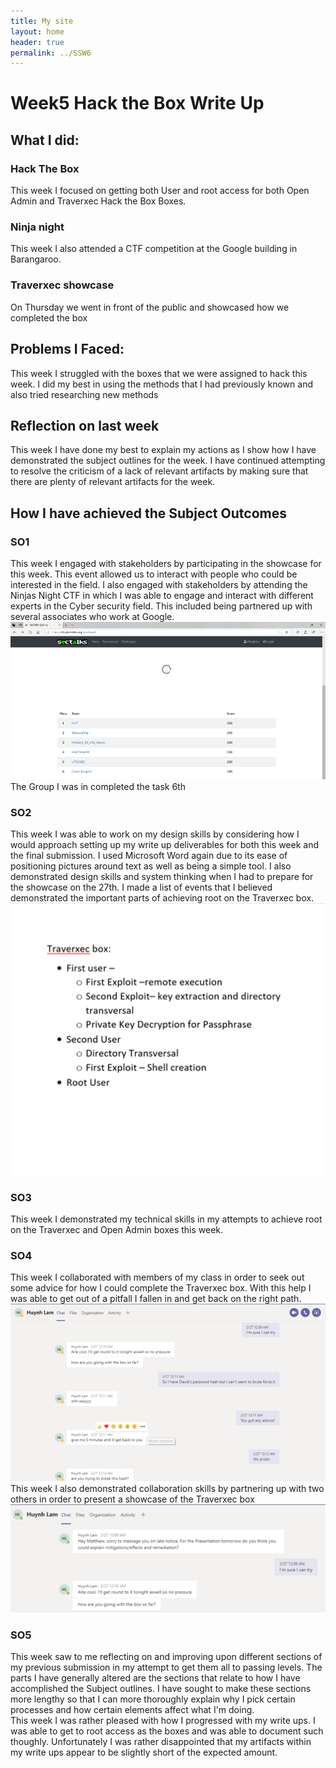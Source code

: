 ```yaml
---
title: My site
layout: home
header: true
permalink: ../SSW6
---
```




# Week5 Hack the Box Write Up


## What I did:
### Hack The Box
This week I focused on getting both User and root access for both Open Admin and Traverxec Hack the Box Boxes.

### Ninja night 

This week I also attended a CTF competition at the Google building in Barangaroo.

### Traverxec showcase

On Thursday we went in front of the public and showcased how we completed the box 

 
 


## Problems I Faced:
This week I struggled with the boxes that we were assigned to hack this week. I did my best in using the methods that I had previously known and also tried researching new methods 
## Reflection on last week
This week I have done my best to explain my actions as I show how I have demonstrated the subject outlines for the week. I have continued attempting to resolve the criticism of a lack of relevant artifacts by making sure that there  are plenty of relevant artifacts for the week.

## How I have achieved the Subject Outcomes

### SO1
This week I engaged with stakeholders by participating in the showcase for this week. This event allowed us to interact with people who could be interested in the field. I also engaged with stakeholders by attending the Ninjas Night CTF in which I was able to engage and interact with different experts in the Cyber security field. This included being partnered up with several associates who work at Google.
 ![Cyber Ranger](/assets/cr.png) 
 The Group I was in completed the task 6th
### SO2 
This week I was able to work on my design skills by considering how I would approach setting up my write up deliverables for both this week and the final submission. I used Microsoft Word again due to its ease of positioning pictures around text as well as being a simple tool. I also demonstrated design skills and system thinking when I had to prepare for the showcase on the 27th. I made a list of events that I believed demonstrated the important parts of achieving root on the Traverxec box.
 ![Design plan for showcase](/assets/paln.png) 
### SO3 

This week I demonstrated my technical skills in my attempts to achieve root on the Traverxec and Open Admin boxes this week.  



### SO4 
This week I collaborated with members of my class in order to seek out some advice for how I could complete the Traverxec box. With this help I was able to get out of a pitfall I fallen in and get back on the right path.
![Advice](/assets/advice.png)
This week I also demonstrated collaboration skills by partnering up with two others in order to present a showcase of the Traverxec box
![Me receiving a request from my group member](/assets/collab.png)

### SO5
This week saw to me reflecting on and improving upon different sections of my previous submission in my attempt to get them all to passing levels. The parts I have generally altered are the sections that relate to how I have accomplished the Subject outlines. I have sought to make these sections more lengthy so that I can more thoroughly explain why I pick certain processes and how certain elements affect what I'm doing. 
<br>
This week I was rather pleased with how I progressed with my write ups. I was able to get to root access as the boxes and was able to document such thoughly. Unfortunately I was rather disappointed that my artifacts within my write ups appear to be slightly short of the expected amount.